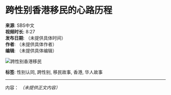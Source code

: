 # 跨性别香港移民的心路历程

**来源**: SBS中文  
**视频时长**: 8:27  
**发布日期**: （未提供具体时间）  
**作者**: （未提供具体作者）  
**编辑**: （未提供具体编辑）  

![跨性别香港移民](https://i.ytimg.com/an/2XBFDlONPkfcrVmKjPkJRA/featured_channel.jpg?v=6039b6fc)

**标签**: 性别认同, 跨性别, 移民故事, 香港, 华人故事

---

内容：
*（未提供正文内容）*
